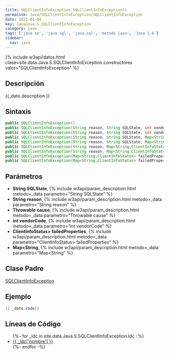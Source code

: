 ```yaml
---
title: SQLClientInfoException.SQLClientInfoException()
permalink: Java/SQLClientInfoException/SQLClientInfoException
date: 2021-01-04
key: JavaJava.S.SQLClientInfoException
category: java
tags: ['java se', 'java.sql', 'java.sql', 'metodo java', 'Java 1.6']
sidebar: 
  nav: java
---
```


{% include w3api/datos.html clase=site.data.Java.S.SQLClientInfoException.constructores valor="SQLClientInfoException" %}

## Descripción
{{_dato.description }}

## Sintaxis
~~~java
public SQLClientInfoException()
public SQLClientInfoException(String reason, String SQLState, int vendorCode, Map<String,ClientInfoStatus> failedProperties)
public SQLClientInfoException(String reason, String SQLState, int vendorCode, Map<String,ClientInfoStatus> failedProperties, Throwable cause)
public SQLClientInfoException(String reason, String SQLState, Map<String,ClientInfoStatus> failedProperties)
public SQLClientInfoException(String reason, String SQLState, Map<String,ClientInfoStatus> failedProperties, Throwable cause)
public SQLClientInfoException(String reason, Map<String,ClientInfoStatus> failedProperties)
public SQLClientInfoException(String reason, Map<String,ClientInfoStatus> failedProperties, Throwable cause)
public SQLClientInfoException(Map<String,ClientInfoStatus> failedProperties)
public SQLClientInfoException(Map<String,ClientInfoStatus> failedProperties, Throwable cause)
~~~

## Parámetros
* **String SQLState**,  {% include w3api/param_description.html metodo=_data parametro="String SQLState" %}
* **String reason**,  {% include w3api/param_description.html metodo=_data parametro="String reason" %}
* **Throwable cause**,  {% include w3api/param_description.html metodo=_data parametro="Throwable cause" %}
* **int vendorCode**,  {% include w3api/param_description.html metodo=_data parametro="int vendorCode" %}
* **ClientInfoStatus&gt; failedProperties**,  {% include w3api/param_description.html metodo=_data parametro="ClientInfoStatus> failedProperties" %}
* **Map&lt;String**,  {% include w3api/param_description.html metodo=_data parametro="Map<String" %}

## Clase Padre
[SQLClientInfoException](/Java/SQLClientInfoException/)

## Ejemplo
~~~java
{{ _dato.code}}
~~~

## Líneas de Código
<ul>
{%- for _ldc in site.data.Java.S.SQLClientInfoException.ldc -%}
   <li>
       <a href="{{_ldc['url'] }}">{{ _ldc['nombre'] }}</a>
   </li>
{%- endfor -%}
</ul>
